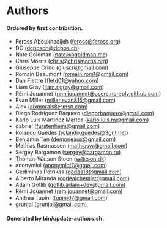 # Authors

#### Ordered by first contribution.

- Feross Aboukhadijeh (feross@feross.org)
- DC (dcposch@dcpos.ch)
- Nate Goldman (nate@ngoldman.me)
- Chris Morris (chris@chrismorris.org)
- Giuseppe Crinò (giuscri@gmail.com)
- Romain Beaumont (romain.rom1@gmail.com)
- Dan Flettre (fletd01@yahoo.com)
- Liam Gray (liam.r.gray@gmail.com)
- Rémi Jouannet (remijouannet@users.noreply.github.com)
- Evan Miller (miller.evan815@gmail.com)
- Alex (alxmorais8@msn.com)
- Diego Rodríguez Baquero (diegorbaquero@gmail.com)
- Karlo Luis Martinez Martos (karlo.luis.m@gmail.com)
- gabriel (furstenheim@gmail.com)
- Rolando Guedes (rolando.guedes@3gnt.net)
- Benjamin Tan (demoneaux@gmail.com)
- Mathias Rasmussen (mathiasvr@gmail.com)
- Sergey Bargamon (sergey@bargamon.ru)
- Thomas Watson Steen (w@tson.dk)
- anonymlol (anonymlol7@gmail.com)
- Gediminas Petrikas (gedas18@gmail.com)
- Alberto Miranda (codealchemist@gmail.com)
- Adam Gotlib (gotlib.adam+dev@gmail.com)
- Rémi Jouannet (remijouannet@gmail.com)
- Andrea Tupini (tupini07@gmail.com)
- grunjol (grunjol@gmail.com)

#### Generated by bin/update-authors.sh.
